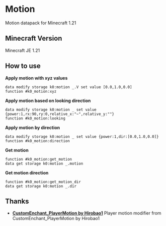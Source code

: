 # Motion

Motion datapack for Minecraft 1.21

## Minecraft Version
Minecraft JE 1.21

## How to use

**Apply motion with xyz values**
```mcfunction
data modify storage k0:motion _.V set value [0.0,1.0,0.0]
function #k0_motion:xyz
```

**Apply motion based on looking direction**
```mcfunction
data modify storage k0:motion _ set value {power:1,rx:90,ry:0,relative_x:"~",relative_y:""}
function #k0_motion:looking
```

**Apply motion by direction**
```mcfunction
data modify storage k0:motion _ set value {power:1,dir:[0.0,1.0,0.0]}
function #k0_motion:direction
```

**Get motion**
```mcfunction
function #k0_motion:get_motion
data get storage k0:motion _.motion
```

**Get motion direction**
```mcfunction
function #k0_motion:get_motion_dir
data get storage k0:motion _.dir
```

## Thanks
- **[CustomEnchant_PlayerMotion by Hirobao1](https://github.com/Hirobao1/CustomEnchant_PlayerMotion)**
  Player motion modifier from CustomEnchant_PlayerMotion by Hirobao1

